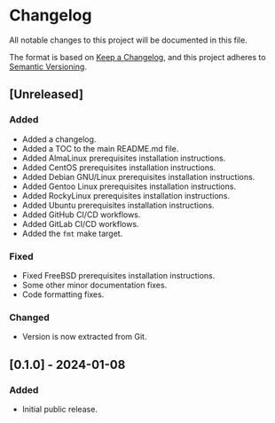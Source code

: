# Changelog

All notable changes to this project will be documented in this file.

The format is based on [Keep a Changelog](https://keepachangelog.com/en/1.0.0/),
and this project adheres to [Semantic Versioning](https://semver.org/spec/v2.0.0.html).

## [Unreleased]

### Added

- Added a changelog.
- Added a TOC to the main README.md file.
- Added AlmaLinux prerequisites installation instructions.
- Added CentOS prerequisites installation instructions.
- Added Debian GNU/Linux prerequisites installation instructions.
- Added Gentoo Linux prerequisites installation instructions.
- Added RockyLinux prerequisites installation instructions.
- Added Ubuntu prerequisites installation instructions.
- Added GitHub CI/CD workflows.
- Added GitLab CI/CD workflows.
- Added the <code>fmt</code> make target.

### Fixed

- Fixed FreeBSD prerequisites installation instructions.
- Some other minor documentation fixes.
- Code formatting fixes.

### Changed

- Version is now extracted from Git.

## [0.1.0] - 2024-01-08

### Added

- Initial public release.